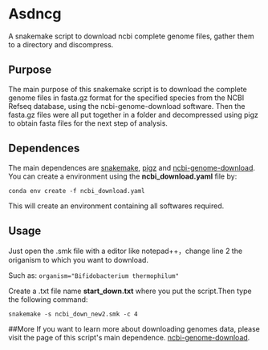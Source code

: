 # Asdncg
A snakemake script to download ncbi complete genome files, gather them to a directory and discompress.

## Purpose
The main purpose of this snakemake script is to download the complete genome files in fasta.gz format for the specified species from the NCBI Refseq database, using the ncbi-genome-download software. 
Then the fasta.gz files were all put together in a folder and decompressed using pigz to obtain fasta files for the next step of analysis.

## Dependences
The main dependences are [snakemake](https://github.com/snakemake/snakemake), [pigz](https://github.com/madler/pigz) and [ncbi-genome-download](https://github.com/kblin/ncbi-genome-download).
You can create a environment using the **ncbi_download.yaml** file by:
```
conda env create -f ncbi_download.yaml
```
This will create an environment containing all softwares required.

## Usage
Just open the .smk file with a editor like notepad++，change line 2 the origanism to which you want to download.

Such as:
`
organism="Bifidobacterium thermophilum"
`

Create a .txt file name **start_down.txt** where you put the script.Then type the following command:
```
snakemake -s ncbi_down_new2.smk -c 4
```

##More
If you want to learn more about downloading genomes data, please visit the page of this script's main dependence.
[ncbi-genome-download](https://github.com/kblin/ncbi-genome-download).

